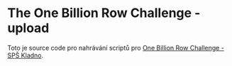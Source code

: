 # The One Billion Row Challenge - upload

Toto je source code pro nahrávání scriptů pro [One Billion Row Challenge - SPŠ Kladno](https://github.com/drillby/1brc_SPS_Kladno).
